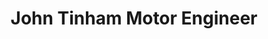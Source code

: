 ---
title: "John Tinham Motor Engineer"
url: /chelmsford/john-tinham-motor-engineer/
shop: car repair
---